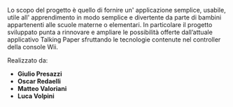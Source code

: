 Lo scopo del progetto è quello di fornire un' applicazione semplice, usabile, utile all' apprendimento in modo semplice e divertente da parte di bambini appartenenti alle scuole materne o elementari. In particolare il progetto sviluppato punta a rinnovare e ampliare le possibilità offerte dall’attuale applicativo Talking Paper sfruttando le tecnologie contenute nel controller della console Wii.


Realizzato da:
  * **Giulio Presazzi**
  * **Oscar Redaelli**
  * **Matteo Valoriani**
  * **Luca Volpini**